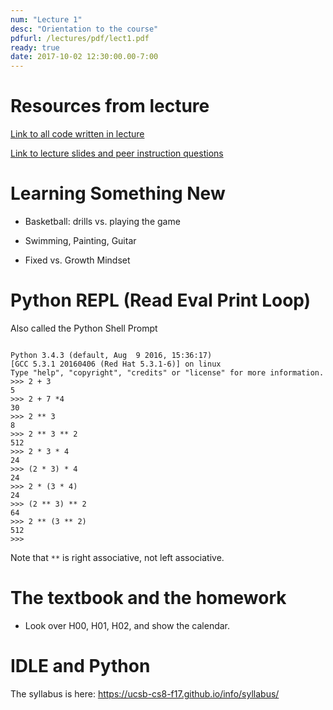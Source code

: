 ```yaml
---
num: "Lecture 1"
desc: "Orientation to the course"
pdfurl: /lectures/pdf/lect1.pdf
ready: true
date: 2017-10-02 12:30:00.00-7:00
---
```



# Resources from lecture

[Link to all code written in lecture](https://github.com/ucsb-cs8-f17/cs8-f17-lecture-code)

[Link to lecture slides and peer instruction questions](https://drive.google.com/drive/folders/0BxIvQwpl4ocoRy1Pa041SThLUFU?usp=sharing)



# Learning Something New

* Basketball: drills vs. playing the game

* Swimming, Painting, Guitar

* Fixed vs. Growth Mindset

# Python REPL (Read Eval Print Loop)

Also called the Python Shell Prompt

```

Python 3.4.3 (default, Aug  9 2016, 15:36:17)
[GCC 5.3.1 20160406 (Red Hat 5.3.1-6)] on linux
Type "help", "copyright", "credits" or "license" for more information.
>>> 2 + 3
5
>>> 2 + 7 *4
30
>>> 2 ** 3
8
>>> 2 ** 3 ** 2
512
>>> 2 * 3 * 4
24
>>> (2 * 3) * 4
24
>>> 2 * (3 * 4)
24
>>> (2 ** 3) ** 2
64
>>> 2 ** (3 ** 2)
512
>>>
```

Note that `**` is right associative, not left associative.

# The textbook and the homework

* Look over H00, H01, H02, and show the calendar.

# IDLE and Python

The syllabus is here:  <https://ucsb-cs8-f17.github.io/info/syllabus/>


